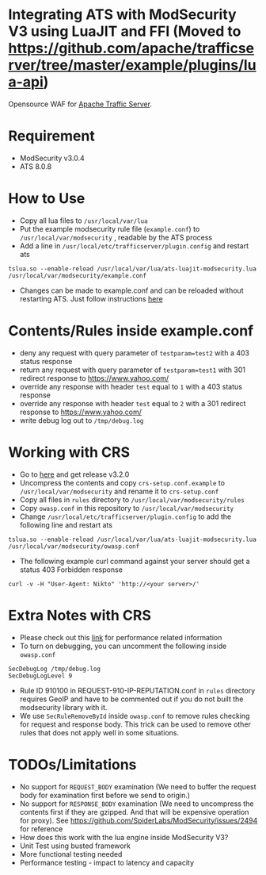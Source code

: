 Integrating ATS with ModSecurity V3 using LuaJIT and FFI (Moved to https://github.com/apache/trafficserver/tree/master/example/plugins/lua-api)
====

Opensource WAF for [Apache Traffic Server](http://trafficserver.apache.org/).

Requirement 
====
 - ModSecurity v3.0.4 
 - ATS 8.0.8 

How to Use
====
 - Copy all lua files to `/usr/local/var/lua`
 - Put the example modsecurity rule file (`example.conf`) to `/usr/local/var/modsecurity` , readable by the ATS process
 - Add a line in `/usr/local/etc/trafficserver/plugin.config` and restart ats

```
tslua.so --enable-reload /usr/local/var/lua/ats-luajit-modsecurity.lua /usr/local/var/modsecurity/example.conf
```

 - Changes can be made to example.conf and can be reloaded without restarting ATS. Just follow instructions [here](https://docs.trafficserver.apache.org/en/latest/appendices/command-line/traffic_ctl.en.html#cmdoption-traffic-ctl-config-arg-reload)

Contents/Rules inside example.conf
====
 - deny any request with query parameter of `testparam=test2` with a 403 status response 
 - return any request with query parameter of `testparam=test1` with 301 redirect response to https://www.yahoo.com/
 - override any response with header `test` equal to `1` with a 403 status response
 - override any response with header `test` equal to `2` with a 301 redirect response to https://www.yahoo.com/
 - write debug log out to `/tmp/debug.log`

Working with CRS
====
 - Go to [here](https://github.com/SpiderLabs/owasp-modsecurity-crs) and get release v3.2.0
 - Uncompress the contents and copy `crs-setup.conf.example` to `/usr/local/var/modsecurity` and rename it to `crs-setup.conf`
 - Copy all files in `rules` directory to `/usr/local/var/modsecurity/rules`
 - Copy `owasp.conf` in this repository to `/usr/local/var/modsecurity`
 - Change `/usr/local/etc/trafficserver/plugin.config` to add the following line and restart ats

```
tslua.so --enable-reload /usr/local/var/lua/ats-luajit-modsecurity.lua /usr/local/var/modsecurity/owasp.conf
``` 

 - The following example curl command against your server should get a status 403 Forbidden response
 
 ```
 curl -v -H "User-Agent: Nikto" 'http://<your server>/'
 ```

Extra Notes with CRS
====
 - Please check out this [link](https://github.com/SpiderLabs/ModSecurity/issues/1734) for performance related information 
 - To turn on debugging, you can uncomment the following inside `owasp.conf`

```
SecDebugLog /tmp/debug.log
SecDebugLogLevel 9
```

- Rule ID 910100 in REQUEST-910-IP-REPUTATION.conf in `rules` directory requires GeoIP and have to be commented out if you do not built the modsecurity library with it.
- We use `SecRuleRemoveById` inside `owasp.conf` to remove rules checking for request and response body. This trick can be used to remove other rules that does not apply well in some situations. 


TODOs/Limitations
====
 - No support for `REQUEST_BODY` examination (We need to buffer the request body for examination first before we send to origin.)
 - No support for `RESPONSE_BODY` examination (We need to uncompress the contents first if they are gzipped. And that will be expensive operation for proxy). See https://github.com/SpiderLabs/ModSecurity/issues/2494 for reference
 - How does this work with the lua engine inside ModSecurity V3?
 - Unit Test using busted framework
 - More functional testing needed
 - Performance testing - impact to latency and capacity 
